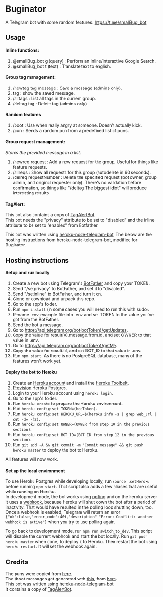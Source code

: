 # Buginator

A Telegram bot with some random features. https://t.me/smallBug_bot


## Usage

#### Inline functions:

1. @smallBug_bot g (query) : Perform an inline/interactive Google Search.
2. @smallBug_bot t (text) : Translate text to english.


#### Group tag management:

1. /newtag tag message : Save a message (admins only).
2. tag : show the saved message.
3. /alltags : List all tags in the current group.
4. /deltag tag : Delete tag (admins only).

#### Random features
1. /boot : Use when really angry at someone. Doesn't actually kick.
2. /pun : Sends a random pun from a predefined list of puns.


#### Group request management:

_Stores the provided message in a list._  
1. /newreq request : Add a new request for the group. Useful for things like feature requests.
2. /allreqs : Show all requests for this group (autodelete in 60 seconds).
3. /delreq requestNumber : Delete the specified request (bot owner, group admin, and original requester only). There's no validation before confirmation, so things like "/deltag The biggest idiot" will produce interesting results.


#### TagAlert:

This bot also contains a copy of [TagAlertBot](https://github.com/Pitasi/TagAlertBot).  
This bot needs the "privacy" attribute to be set to "disabled" and the inline attribute to be set to "enabled" from Botfather.

This bot was written using [heroku-node-telegram-bot](https://github.com/volodymyrlut/heroku-node-telegram-bot). The below are the hosting instructions from heroku-node-telegram-bot, modified for Buginator.


## Hosting instructions

#### Setup and run locally

1. Create a new bot using Telegram's [BotFather](https://core.telegram.org/bots#3-how-do-i-create-a-bot) and copy your TOKEN.
2. Send "/setprivacy" to BotFather, and set it to "disabled".
3. Send "/setinline" to BotFather, and turn it on.
4. Clone or download and unpack this repo.
5. Go to the app's folder.
6. Run `npm install` (in some cases you will need to run this with sudo).
7. Rename .env_example file into .env and set TOKEN to the value you've got from the BotFather.
8. Send the bot a message.
9. Go to https://api.telegram.org/bot(botToken)/getUpdates.
10. Copy the value for result[0].message.from.id, and set OWNER to that value in .env.
11. Go to https://api.telegram.org/bot(botToken)/getMe.
12. Copy the value for result.id, and set BOT_ID to that value in .env.
13. Run `npm start`. As there is no PostgreSQL database, many of the features won't work yet.


#### Deploy the bot to Heroku

1. Create an [Heroku account](https://heroku.com) and install the [Heroku Toolbelt](https://toolbelt.heroku.com/).
2. [Provision](https://devcenter.heroku.com/articles/heroku-postgresql#provisioning-heroku-postgres) Heroku Postgres.
3. Login to your Heroku account using `heroku login`.
4. Go to the app's folder.
5. Run `heroku create` to prepare the Heroku environment.
6. Run `heroku config:set TOKEN=(botToken)`.
7. Run `heroku config:set HEROKU_URL=$(heroku info -s | grep web_url | cut -d= -f2)`.
8. Run `heroku config:set OWNER=(OWNER from step 10 in the previous section)`.
9. Run `heroku config:set BOT_ID=(BOT_ID from step 12 in the previous section)`.
10. Run `git add -A && git commit -m "Commit message" && git push heroku master` to deploy the bot to Heroku.

All features will now work.


#### Set up the local environment

To use Heroku Postgres while developing locally, run `source .setHeroku` before running `npm start`. That script also adds a few aliases that are useful while running on Heroku.  
In development mode, the bot works using [polling](https://en.wikipedia.org/wiki/Push_technology#Long_polling) and on the heroku server it uses a [webhook](https://core.telegram.org/bots/api#setwebhook), because Heroku will shut down the bot after a period of inactivity. That would have resulted in the polling loop shutting down, too. Once a webhook is enabled, Telegram will return an error `{"ok":false,"error_code":409,"description":"Error: Conflict: another webhook is active"}` when you try to use polling again.

To go back to development mode, run `npm run switch_to_dev`. This script will disable the current webhook and start the bot locally. Run `git push heroku master` when done, to deploy it to Heroku. Then restart the bot using `heroku restart`. It will set the webhook again.


## Credits

The puns were copied from [here](https://www.bungie.net/en/Forums/Post/134567540?page=0&path=1).  
The /boot messages get generated with [this](https://github.com/ngerakines/commitment), from [here](http://whatthecommit.com/index.txt).  
This bot was written using [heroku-node-telegram-bot](https://github.com/volodymyrlut/heroku-node-telegram-bot).  
It contains a copy of [TagAlertBot](https://github.com/Pitasi/TagAlertBot).  